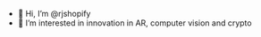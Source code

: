- 👋 Hi, I’m @rjshopify
- 👀 I’m interested in innovation in AR, computer vision and crypto


<!---
rjshopify/rjshopify is a ✨ special ✨ repository because its `README.md` (this file) appears on your GitHub profile.
You can click the Preview link to take a look at your changes.
--->
